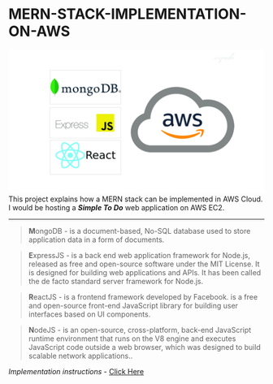 # MERN-STACK-IMPLEMENTATION-ON-AWS

![alt text](./images/mern.jpg)
This project explains how a MERN stack can be implemented in AWS Cloud. I would be hosting a  ***Simple To Do*** web application on AWS EC2.

---

> **M**ongoDB - is a document-based, No-SQL database used to store application data in a form of documents.

> **E**xpressJS - is a back end web application framework for Node.js, released as free and open-source software under the MIT License. It is designed for building web applications and APIs. It has been called the de facto standard server framework for Node.js.

> **R**eactJS - is a frontend framework developed by Facebook.  is a free and open-source front-end JavaScript library for building user interfaces based on UI components.

> **N**odeJS - is an open-source, cross-platform, back-end JavaScript runtime environment that runs on the V8 engine and executes JavaScript code outside a web browser, which was designed to build scalable network applications..

*Implementation instructions* - [Click Here](https://github.com/oayanda/MERN-STACK-IMPLEMENTATION-ON-AWS/blob/main/project3.md)
